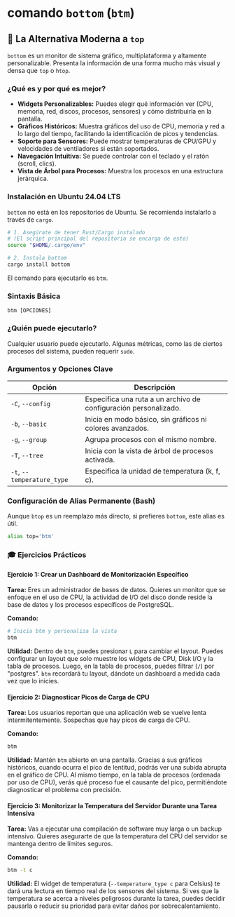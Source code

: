 # comando `bottom` (`btm`)

## 🚀 La Alternativa Moderna a `top`

`bottom` es un monitor de sistema gráfico, multiplataforma y altamente personalizable. Presenta la información de una forma mucho más visual y densa que `top` o `htop`.

### ¿Qué es y por qué es mejor?

-   **Widgets Personalizables:** Puedes elegir qué información ver (CPU, memoria, red, discos, procesos, sensores) y cómo distribuirla en la pantalla.
-   **Gráficos Históricos:** Muestra gráficos del uso de CPU, memoria y red a lo largo del tiempo, facilitando la identificación de picos y tendencias.
-   **Soporte para Sensores:** Puede mostrar temperaturas de CPU/GPU y velocidades de ventiladores si están soportados.
-   **Navegación Intuitiva:** Se puede controlar con el teclado y el ratón (scroll, clics).
-   **Vista de Árbol para Procesos:** Muestra los procesos en una estructura jerárquica.

### Instalación en Ubuntu 24.04 LTS

`bottom` no está en los repositorios de Ubuntu. Se recomienda instalarlo a través de `cargo`.

```bash
# 1. Asegúrate de tener Rust/Cargo instalado
# (El script principal del repositorio se encarga de esto)
source "$HOME/.cargo/env"

# 2. Instala bottom
cargo install bottom
```
El comando para ejecutarlo es `btm`.

### Sintaxis Básica

```
btm [OPCIONES]
```

### ¿Quién puede ejecutarlo?

Cualquier usuario puede ejecutarlo. Algunas métricas, como las de ciertos procesos del sistema, pueden requerir `sudo`.

### Argumentos y Opciones Clave

| Opción               | Descripción                                                              |
| -------------------- | ------------------------------------------------------------------------ |
| `-C`, `--config`     | Especifica una ruta a un archivo de configuración personalizado.         |
| `-b`, `--basic`      | Inicia en modo básico, sin gráficos ni colores avanzados.                |
| `-g`, `--group`      | Agrupa procesos con el mismo nombre.                                     |
| `-T`, `--tree`       | Inicia con la vista de árbol de procesos activada.                       |
| `-t`, `--temperature_type` | Especifica la unidad de temperatura (k, f, c).                     |

### Configuración de Alias Permanente (Bash)

Aunque `btop` es un reemplazo más directo, si prefieres `bottom`, este alias es útil.

```bash
alias top='btm'
```

### 🎓 Ejercicios Prácticos

#### Ejercicio 1: Crear un Dashboard de Monitorización Específico

**Tarea:** Eres un administrador de bases de datos. Quieres un monitor que se enfoque en el uso de CPU, la actividad de I/O del disco donde reside la base de datos y los procesos específicos de PostgreSQL.

**Comando:**
```bash
# Inicia btm y personaliza la vista
btm
```
**Utilidad:** Dentro de `btm`, puedes presionar `L` para cambiar el layout. Puedes configurar un layout que solo muestre los widgets de CPU, Disk I/O y la tabla de procesos. Luego, en la tabla de procesos, puedes filtrar (`/`) por "postgres". `btm` recordará tu layout, dándote un dashboard a medida cada vez que lo inicies.

#### Ejercicio 2: Diagnosticar Picos de Carga de CPU

**Tarea:** Los usuarios reportan que una aplicación web se vuelve lenta intermitentemente. Sospechas que hay picos de carga de CPU.

**Comando:**
```bash
btm
```
**Utilidad:** Mantén `btm` abierto en una pantalla. Gracias a sus gráficos históricos, cuando ocurra el pico de lentitud, podrás ver una subida abrupta en el gráfico de CPU. Al mismo tiempo, en la tabla de procesos (ordenada por uso de CPU), verás qué proceso fue el causante del pico, permitiéndote diagnosticar el problema con precisión.

#### Ejercicio 3: Monitorizar la Temperatura del Servidor Durante una Tarea Intensiva

**Tarea:** Vas a ejecutar una compilación de software muy larga o un backup intensivo. Quieres asegurarte de que la temperatura del CPU del servidor se mantenga dentro de límites seguros.

**Comando:**
```bash
btm -t c
```
**Utilidad:** El widget de temperatura (`--temperature_type c` para Celsius) te dará una lectura en tiempo real de los sensores del sistema. Si ves que la temperatura se acerca a niveles peligrosos durante la tarea, puedes decidir pausarla o reducir su prioridad para evitar daños por sobrecalentamiento.
